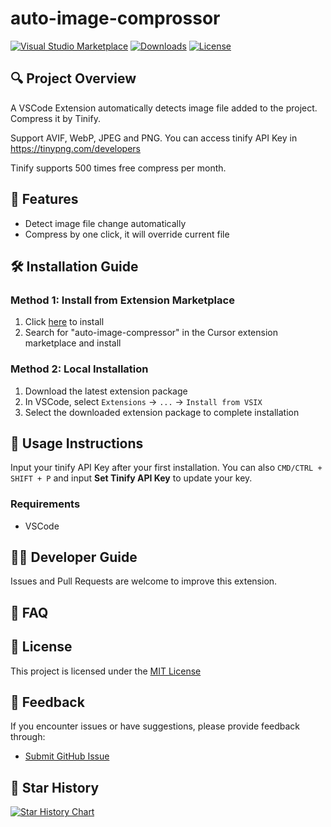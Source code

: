 # auto-image-comprossor

[![Visual Studio Marketplace](https://img.shields.io/visual-studio-marketplace/v/jayep.auto-image-compressor?label=VS%20Marketplace&style=for-the-badge&logo=visual-studio-code)](https://marketplace.visualstudio.com/items?itemName=jayep.auto-image-compressor)
[![Downloads](https://img.shields.io/visual-studio-marketplace/d/jayep.auto-image-compressor?style=for-the-badge&logo=visual-studio-code)](https://marketplace.visualstudio.com/items?itemName=jayep.auto-image-compressor)
[![License](https://img.shields.io/badge/license-MIT-blue.svg?style=for-the-badge)](LICENSE)

## 🔍 Project Overview

A VSCode Extension automatically detects image file added to the project. Compress it by Tinify.

Support AVIF, WebP, JPEG and PNG. You can access tinify API Key in https://tinypng.com/developers

Tinify supports 500 times free compress per month.

## 🌟 Features

- Detect image file change automatically
- Compress by one click, it will override current file

## 🛠️ Installation Guide

### Method 1: Install from Extension Marketplace

1. Click [here](https://marketplace.visualstudio.com/items?itemName=jayep.auto-image-compressor) to install
2. Search for "auto-image-compressor" in the Cursor extension marketplace and install

### Method 2: Local Installation

1. Download the latest extension package
2. In VSCode, select `Extensions` → `...` → `Install from VSIX`
3. Select the downloaded extension package to complete installation

## 🚀 Usage Instructions
Input your tinify API Key after your first installation. You can also `CMD/CTRL + SHIFT + P` and input **Set Tinify API Key** to update your key.

### Requirements

- VSCode

## 🧑‍💻 Developer Guide

Issues and Pull Requests are welcome to improve this extension.

## 🙋 FAQ

## 📄 License

This project is licensed under the [MIT License](LICENSE)

## 📮 Feedback

If you encounter issues or have suggestions, please provide feedback through:

- [Submit GitHub Issue](https://github.com/jayep/auto-image-compressor/issues) 

## 🌟 Star History

[![Star History Chart](https://api.star-history.com/svg?repos=jayep/auto-image-compressor&type=Date)](https://star-history.com/#jayep/auto-image-compressor&Date)